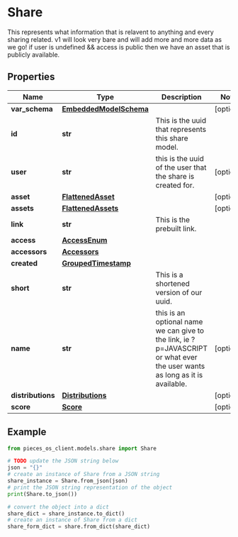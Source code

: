 # Share

This represents what information that is relavent to anything and every sharing related. v1 will look very bare and will add more and more data as we go!  if user is undefined && access is public then we have an asset that is publicly available.

## Properties

Name | Type | Description | Notes
------------ | ------------- | ------------- | -------------
**var_schema** | [**EmbeddedModelSchema**](EmbeddedModelSchema) |  | [optional] 
**id** | **str** | This is the uuid that represents this share model. | 
**user** | **str** | this is the uuid of the user that the share is created for. | [optional] 
**asset** | [**FlattenedAsset**](FlattenedAsset) |  | [optional] 
**assets** | [**FlattenedAssets**](FlattenedAssets) |  | [optional] 
**link** | **str** | This is the prebuilt link. | 
**access** | [**AccessEnum**](AccessEnum) |  | 
**accessors** | [**Accessors**](Accessors) |  | 
**created** | [**GroupedTimestamp**](GroupedTimestamp) |  | 
**short** | **str** | This is a shortened version of our uuid. | 
**name** | **str** | this is an optional name we can give to the link, ie ?p&#x3D;JAVASCRIPT or what ever the user wants as long as it is available. | [optional] 
**distributions** | [**Distributions**](Distributions) |  | [optional] 
**score** | [**Score**](Score) |  | [optional] 

## Example

```python
from pieces_os_client.models.share import Share

# TODO update the JSON string below
json = "{}"
# create an instance of Share from a JSON string
share_instance = Share.from_json(json)
# print the JSON string representation of the object
print(Share.to_json())

# convert the object into a dict
share_dict = share_instance.to_dict()
# create an instance of Share from a dict
share_form_dict = share.from_dict(share_dict)
```



